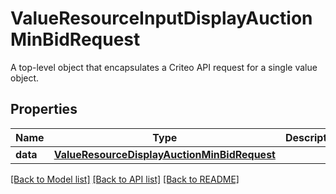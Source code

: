 # ValueResourceInputDisplayAuctionMinBidRequest

A top-level object that encapsulates a Criteo API request for a single value object.

## Properties
Name | Type | Description | Notes
------------ | ------------- | ------------- | -------------
**data** | [**ValueResourceDisplayAuctionMinBidRequest**](ValueResourceDisplayAuctionMinBidRequest.md) |  | [optional] 

[[Back to Model list]](../README.md#documentation-for-models) [[Back to API list]](../README.md#documentation-for-api-endpoints) [[Back to README]](../README.md)



